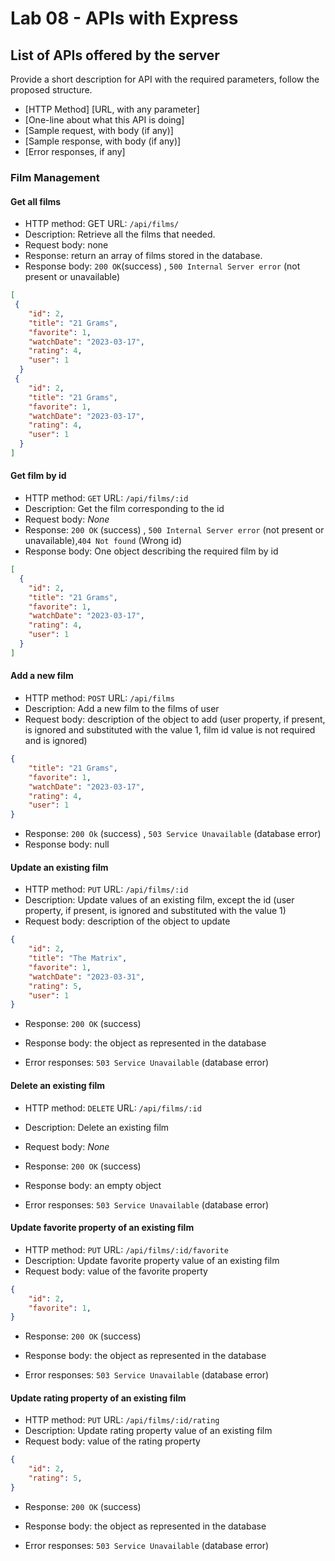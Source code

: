 # Lab 08 - APIs with Express

## List of APIs offered by the server

Provide a short description for API with the required parameters, follow the proposed structure.

* [HTTP Method] [URL, with any parameter]
* [One-line about what this API is doing]
* [Sample request, with body (if any)]
* [Sample response, with body (if any)]
* [Error responses, if any]

### Film Management

#### Get all films

* HTTP method: GET  URL: `/api/films/`
* Description: Retrieve all the films that needed.
* Request body: none
* Response: return an array of films stored in the database.
* Response body:   `200 OK`(success) , `500 Internal Server error` (not present or unavailable)

``` json
[
 {
    "id": 2,
    "title": "21 Grams",
    "favorite": 1,
    "watchDate": "2023-03-17",
    "rating": 4,
    "user": 1
  }
 {
    "id": 2,
    "title": "21 Grams",
    "favorite": 1,
    "watchDate": "2023-03-17",
    "rating": 4,
    "user": 1
  }
]
```

#### Get film by id

* HTTP method: `GET`  URL: `/api/films/:id`
* Description: Get the film corresponding to the id 
* Request body: _None_
* Response: `200 OK` (success) , `500 Internal Server error` (not present or unavailable),`404 Not found` (Wrong id)
* Response body: One object describing the required film by id

``` JSON
[
  {
    "id": 2,
    "title": "21 Grams",
    "favorite": 1,
    "watchDate": "2023-03-17",
    "rating": 4,
    "user": 1
  }
]
```

#### Add a new film

* HTTP method: `POST`  URL: `/api/films`
* Description: Add a new film to the films of user
* Request body: description of the object to add (user property, if present, is ignored and substituted with the value 1, film id value is not required and is ignored)

``` JSON
{
    "title": "21 Grams",
    "favorite": 1,
    "watchDate": "2023-03-17",
    "rating": 4,
    "user": 1
}
```

* Response: `200 Ok` (success) ,  `503 Service Unavailable` (database error)
* Response body: null

#### Update an existing film

* HTTP method: `PUT`  URL: `/api/films/:id`
* Description: Update values of an existing film, except the id (user property, if present, is ignored and substituted with the value 1)
* Request body: description of the object to update

``` JSON
{
    "id": 2,
    "title": "The Matrix",
    "favorite": 1,
    "watchDate": "2023-03-31",
    "rating": 5,
    "user": 1
}
```

* Response: `200 OK` (success)
* Response body: the object as represented in the database

* Error responses: `503 Service Unavailable` (database error)

#### Delete an existing film

* HTTP method: `DELETE`  URL: `/api/films/:id`
* Description: Delete an existing film 
* Request body: _None_

* Response: `200 OK` (success)
* Response body: an empty object
* Error responses:  `503 Service Unavailable` (database error)

#### Update favorite property of an existing film 

* HTTP method: `PUT`  URL: `/api/films/:id/favorite`
* Description: Update favorite property value of an existing film 
* Request body: value of the favorite property

``` JSON
{
    "id": 2,
    "favorite": 1,
}
```

* Response: `200 OK` (success)
* Response body: the object as represented in the database

* Error responses: `503 Service Unavailable` (database error)

#### Update rating property of an existing film 

* HTTP method: `PUT`  URL: `/api/films/:id/rating`
* Description: Update rating property value of an existing film 
* Request body: value of the rating property

``` JSON
{
    "id": 2,
    "rating": 5,
}
```

* Response: `200 OK` (success)
* Response body: the object as represented in the database

* Error responses: `503 Service Unavailable` (database error)
